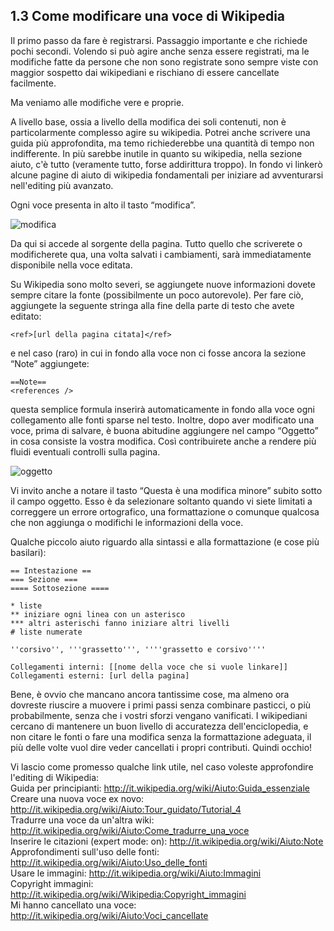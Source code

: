 1.3 Come modificare una voce di Wikipedia
-----------------------------------------

Il primo passo da fare è registrarsi. Passaggio importante e che richiede pochi secondi. Volendo si può agire
anche senza essere registrati, ma le modifiche fatte da persone che non sono registrate sono sempre viste con
maggior sospetto dai wikipediani e rischiano di essere cancellate facilmente.

Ma veniamo alle modifiche vere e proprie.

A livello base, ossia a livello della modifica dei soli contenuti, non è particolarmente complesso agire su wikipedia.
Potrei anche scrivere una guida più approfondita, ma temo richiederebbe una quantità di tempo non indifferente.
In più sarebbe inutile in quanto su wikipedia, nella sezione aiuto, c'è tutto (veramente tutto, forse addirittura
troppo). In fondo vi linkerò alcune pagine di aiuto di wikipedia fondamentali per iniziare ad avventurarsi
nell'editing più avanzato.

Ogni voce presenta in alto il tasto “modifica”.

<img src="http://casadigitale.files.wordpress.com/2013/05/immagine2.jpg"
     alt="modifica" />

Da qui si accede al sorgente della pagina. Tutto quello che scriverete o modificherete qua, una volta salvati i
cambiamenti, sarà immediatamente disponibile nella voce editata.

Su Wikipedia sono molto severi, se aggiungete nuove informazioni dovete sempre citare la fonte (possibilmente
un poco autorevole). Per fare ciò, aggiungete la seguente stringa alla fine della parte di testo che avete editato:

    <ref>[url della pagina citata]</ref>

e nel caso (raro) in cui in fondo alla voce non ci fosse ancora la sezione “Note” aggiungete:

    ==Note==
    <references />
questa semplice formula inserirà automaticamente in fondo alla voce ogni collegamento alle fonti sparse nel testo.
Inoltre, dopo aver modificato una voce, prima di salvare, è buona abitudine aggiungere nel campo “Oggetto” in cosa
consiste la vostra modifica. Così contribuirete anche a rendere più fluidi eventuali controlli sulla pagina.

<img src="http://casadigitale.files.wordpress.com/2013/05/immagine.jpg"
     alt="oggetto" />


Vi invito anche a notare il tasto “Questa è una modifica minore” subito sotto il campo oggetto. Esso è da selezionare
soltanto quando vi siete limitati a correggere un errore ortografico, una formattazione o comunque qualcosa che non
aggiunga o modifichi le informazioni della voce.

Qualche piccolo aiuto riguardo alla sintassi e alla formattazione (e cose più basilari):

    == Intestazione ==
    === Sezione ===
    ==== Sottosezione ====

    * liste
    ** iniziare ogni linea con un asterisco
    *** altri asterischi fanno iniziare altri livelli 
    # liste numerate
    
    ''corsivo'', '''grassetto''', ''''grassetto e corsivo''''
    
    Collegamenti interni: [[nome della voce che si vuole linkare]]
    Collegamenti esterni: [url della pagina]

Bene, è ovvio che mancano ancora tantissime cose, ma almeno ora dovreste riuscire a muovere i primi passi
senza combinare pasticci, o più probabilmente, senza che i vostri sforzi vengano vanificati. I wikipediani
cercano di mantenere un buon livello di accuratezza dell'enciclopedia, e non citare le fonti o fare una modifica
senza la formattazione adeguata, il più delle volte vuol dire veder cancellati i propri contributi. Quindi occhio!


Vi lascio come promesso qualche link utile, nel caso voleste approfondire l'editing di Wikipedia:       
Guida per principianti: http://it.wikipedia.org/wiki/Aiuto:Guida_essenziale             
Creare una nuova voce ex novo: http://it.wikipedia.org/wiki/Aiuto:Tour_guidato/Tutorial_4           
Tradurre una voce da un'altra wiki: http://it.wikipedia.org/wiki/Aiuto:Come_tradurre_una_voce       
Inserire le citazioni (expert mode: on): http://it.wikipedia.org/wiki/Aiuto:Note        
Approfondimenti sull'uso delle fonti: http://it.wikipedia.org/wiki/Aiuto:Uso_delle_fonti        
Usare le immagini: http://it.wikipedia.org/wiki/Aiuto:Immagini     
Copyright immagini: http://it.wikipedia.org/wiki/Wikipedia:Copyright_immagini       
Mi hanno cancellato una voce: http://it.wikipedia.org/wiki/Aiuto:Voci_cancellate        
